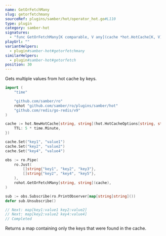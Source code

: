 ```yaml
---
name: GetOrFetchMany
slug: getorfetchmany
sourceRef: plugins/samber/hot/operator_hot.go#L110
type: plugin
category: samber-hot
signatures:
  - "func GetOrFetchMany[K comparable, V any](cache *hot.HotCache[K, V])"
playUrl: ""
variantHelpers:
  - plugin#samber-hot#getorfetchmany
similarHelpers:
  - plugin#samber-hot#getorfetch
position: 30
---
```


Gets multiple values from hot cache by keys.

```go
import (
    "time"

    "github.com/samber/ro"
    rohot "github.com/samber/ro/plugins/samber/hot"
    "github.com/redis/go-redis/v9"
)

cache := hot.NewHotCache[string, string](hot.HotCacheOptions[string, string]{
    TTL: 5 * time.Minute,
})

cache.Set("key1", "value1")
cache.Set("key2", "value2")
cache.Set("key4", "value4")

obs := ro.Pipe(
    ro.Just(
        []string{"key1", "key2", "key3"},
        []string{"key2", "key4", "key5"},
    ),
    rohot.GetOrFetchMany[string, string](cache),
)

sub := obs.Subscribe(ro.PrintObserver[map[string]string]())
defer sub.Unsubscribe()

// Next: map[key1:value1 key2:value2]
// Next: map[key2:value2 key4:value4]
// Completed
```

Returns a map containing only the keys that were found in the cache.